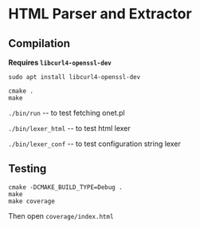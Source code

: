 # HTML Parser and Extractor

## Compilation

**Requires `libcurl4-openssl-dev`**
```
sudo apt install libcurl4-openssl-dev
```

```
cmake .
make
```

`./bin/run` -- to test fetching onet.pl

`./bin/lexer_html` -- to test html lexer

`./bin/lexer_conf` -- to test configuration string lexer

## Testing
```
cmake -DCMAKE_BUILD_TYPE=Debug .
make
make coverage
```
Then open `coverage/index.html`